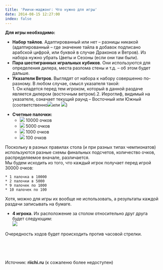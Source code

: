 ```yaml
---
title: 'Риичи-маджонг: Что нужно для игры'
date: 2014-08-15 12:27:00
index: false
---
```


**Для игры необходимо:**

* **Набор тайлов**. Адаптированный или нет – разницы никакой (адаптированный – где значение тайла в добавок подписано арабской цифрой, или буквой в случае Драконов и Ветров). Из набора нужно убрать Цветы и Сезоны (если они там были).  
* **Пара шестигранных игральных кубиков**. Они используются для определения дилера, места разлома стены и т.д. – об этом будет дальше.  
* **Указатели Ветров**. Выглядят от набора к набору совершенно по-разному. В любом случае, смысл указателя такой:  
1\. Он кладется перед тем игроком, который в данной раздаче является дилером (восточным ветром).2\. Иероглиф, видимый на указателе, означает текущий раунд – Восточный или Южный (соответственно![][1]или ![][2])  
<!-- more -->

* **Счетные палочки:**
    * ![][3] 10000 очков
    * ![][4] 5000 очков
    * ![][5] 1000 очков
    * ![][6] 100 очков

Поскольку в разных правилах стола (и при разных типах чемпионатов) используются разные схемы финальных подсчетов, количество очков, распределяемое вначале, различается.  
Мы будем исходить из того, что каждый игрок получает перед игрой 30000 очков:

    * 1 палочка в 10000
    * 2 палочки в 5000
    * 9 палочек по 1000
    * 10 палочек по 100

Хотя, можно для игры их вообще не использовать, а результаты каждой раздачи записывать на бумаге.  

* **4 игрока**. Их расположение за столом относительно друг друга будет следующим:  
![][7]

Очередность ходов будет происходить против часовой стрелки.

&nbsp;

&nbsp;

Источник: **riichi.ru** (к сожаленю более недоступен)

[1]: /images/mahjong/tile/w.jpg
[2]: /images/mahjong/tile/s.jpg
[3]: /images/mahjong/tile/10k.jpg
[4]: /images/mahjong/tile/5k.jpg
[5]: /images/mahjong/tile/1k.jpg
[6]: /images/mahjong/tile/100.jpg
[7]: /images/mahjong/tile/jrebiy.jpg
